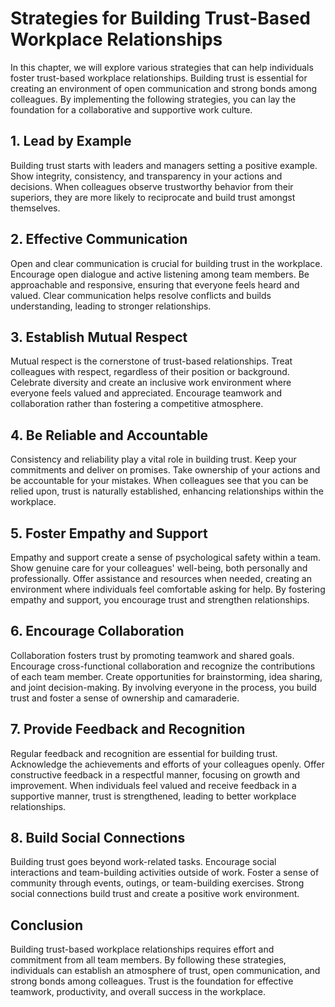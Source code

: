 # Strategies for Building Trust-Based Workplace Relationships

In this chapter, we will explore various strategies that can help individuals foster trust-based workplace relationships. Building trust is essential for creating an environment of open communication and strong bonds among colleagues. By implementing the following strategies, you can lay the foundation for a collaborative and supportive work culture.

## 1\. Lead by Example

Building trust starts with leaders and managers setting a positive example. Show integrity, consistency, and transparency in your actions and decisions. When colleagues observe trustworthy behavior from their superiors, they are more likely to reciprocate and build trust amongst themselves.

## 2\. Effective Communication

Open and clear communication is crucial for building trust in the workplace. Encourage open dialogue and active listening among team members. Be approachable and responsive, ensuring that everyone feels heard and valued. Clear communication helps resolve conflicts and builds understanding, leading to stronger relationships.

## 3\. Establish Mutual Respect

Mutual respect is the cornerstone of trust-based relationships. Treat colleagues with respect, regardless of their position or background. Celebrate diversity and create an inclusive work environment where everyone feels valued and appreciated. Encourage teamwork and collaboration rather than fostering a competitive atmosphere.

## 4\. Be Reliable and Accountable

Consistency and reliability play a vital role in building trust. Keep your commitments and deliver on promises. Take ownership of your actions and be accountable for your mistakes. When colleagues see that you can be relied upon, trust is naturally established, enhancing relationships within the workplace.

## 5\. Foster Empathy and Support

Empathy and support create a sense of psychological safety within a team. Show genuine care for your colleagues' well-being, both personally and professionally. Offer assistance and resources when needed, creating an environment where individuals feel comfortable asking for help. By fostering empathy and support, you encourage trust and strengthen relationships.

## 6\. Encourage Collaboration

Collaboration fosters trust by promoting teamwork and shared goals. Encourage cross-functional collaboration and recognize the contributions of each team member. Create opportunities for brainstorming, idea sharing, and joint decision-making. By involving everyone in the process, you build trust and foster a sense of ownership and camaraderie.

## 7\. Provide Feedback and Recognition

Regular feedback and recognition are essential for building trust. Acknowledge the achievements and efforts of your colleagues openly. Offer constructive feedback in a respectful manner, focusing on growth and improvement. When individuals feel valued and receive feedback in a supportive manner, trust is strengthened, leading to better workplace relationships.

## 8\. Build Social Connections

Building trust goes beyond work-related tasks. Encourage social interactions and team-building activities outside of work. Foster a sense of community through events, outings, or team-building exercises. Strong social connections build trust and create a positive work environment.

## Conclusion

Building trust-based workplace relationships requires effort and commitment from all team members. By following these strategies, individuals can establish an atmosphere of trust, open communication, and strong bonds among colleagues. Trust is the foundation for effective teamwork, productivity, and overall success in the workplace.
